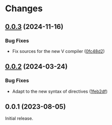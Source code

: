 # Changes

## [0.0.3](https://github.com/prantlf/v-wpath/compare/v0.0.2...v0.0.3) (2024-11-16)

### Bug Fixes

* Fix sources for the new V compiler ([0fc48d2](https://github.com/prantlf/v-wpath/commit/0fc48d2467437a3bcba6fb0c81b4ce7551ae5117))

## [0.0.2](https://github.com/prantlf/v-wpath/compare/v0.0.1...v0.0.2) (2024-03-24)

### Bug Fixes

* Adapt to the new syntax of directives ([1feb2df](https://github.com/prantlf/v-wpath/commit/1feb2df47095a493364e5316699b1a691ce2ceb0))

## 0.0.1 (2023-08-05)

Initial release.
